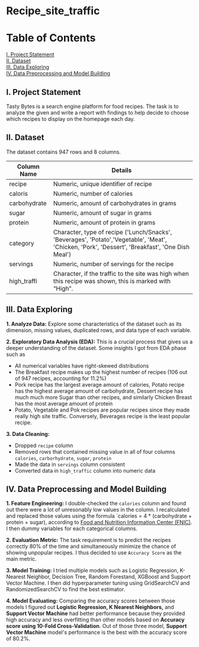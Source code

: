 # Recipe_site_traffic
# Table of Contents
[I. Project Statement](https://github.com/nhh979/Bike_Sharing_Demand_proj/tree/main#i-problem-statement)  
[II. Dataset](https://github.com/nhh979/Bike_Sharing_Demand_proj/tree/main#ii-dataset)  
[III. Data Exploring](https://github.com/nhh979/Bike_Sharing_Demand_proj/tree/main#iii-data-pipeline)  
[IV. Data Preprocessing and Model Building](https://github.com/nhh979/Bike_Sharing_Demand_proj/tree/main#iv-eda-summary)  


## I. Project Statement
Tasty Bytes is a search engine platform for food recipes. The task is to analyze the given and write a report with findings to help decide to choose which recipes to display on the homepage each day. 

## II. Dataset
The dataset contains 947 rows and 8 columns.

|Column Name |Details|
|---|---|
|recipe|Numeric, unique identifier of recipe|
|caloris|Numeric, number of calories|
|carbohydrate|Numeric, amount of carbohydrates in grams|
|sugar|Numeric, amount of sugar in grams|
|protein|Numeric, amount of protein in grams|
|category|Character, type of recipe ('Lunch/Snacks', 'Beverages', 'Potato','Vegetable', 'Meat', 'Chicken, 'Pork', 'Dessert', 'Breakfast', 'One Dish Meal')|
|servings|Numeric, number of servings for the recipe|
|high_traffi|Character, if the traffic to the site was high when this recipe was shown, this is marked with “High”.|

## III. Data Exploring
**1. Analyze Data:** Explore some characteristics of the dataset such as its dimension, missing values, duplicated rows, and data type of each variable. 

**2. Exploratory Data Analysis (EDA):** This is a crucial process that gives us a deeper understanding of the dataset. Some insights I got from EDA phase such as 
- All numerical variables have right-skewed distributions
- The Breakfast recipe makes up the highest number of recipes (106 out of 947 recipes, accounting for 11.2%)
- Pork recipe has the largest average amount of calories, Potato recipe has the highest average amount of carbohydrate, Dessert recipe has much much more Sugar than other recipes, and similarly Chicken Breast has the most average amount of protein
- Potato, Vegetable and Pok recipes are popular recipes since they made really high site traffic. Conversely, Beverages recipe is the least popular recipe.

**3. Data Cleaning:** 
- Dropped `recipe` column
- Removed rows that contained missing value in all of four columns `calories`, `carborhydrate`, `sugar`, `protein`
- Made the data in `servings` column consistent
- Converted data in `high_traffic` column into numeric data

## IV. Data Preprocessing and Model Building
**1. Feature Engineering:** I double-checked the `calories` column and found out there were a lot of unresonably low values in the column. I recalculated and replaced those values using the formula `calories = 4 * (carbohydrate + protein + sugar), according to [Food and Nutrition Information Center (FNIC)](https://www.nal.usda.gov/programs/fnic). I then dummy variables for each categorical columns.

**2. Evaluation Metric:** The task requirement is to predict the recipes correctly 80% of the time and simultaneously minimize the chance of showing unpopular recipes. I thus decided to use `Accuracy Score` as the main metric.

**3. Model Training:** I tried multiple models such as Logistic Regression, K-Nearest Neighbor, Decision Tree, Random  Forestand, XGBoost and Support Vector Machine. I then did hyperparameter tuning using GridSearchCV and RandomizedSearchCV to find the best estimator. 

**4. Model Evaluating:** Comparing the accuracy scores between those models I figured out **Logistic Regression, K Nearest Neighbors,** and **Support Vector Machine** had better performance because they provided high accuracy and less overfitting than other models based on **Accuracy score using 10-Fold Cross-Validation**. Out of those three model, **Support Vector Machine** model's performance is the best with the accuracy score of 80.2%.


